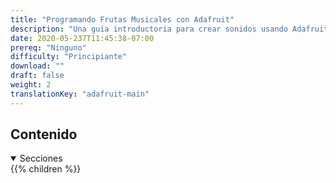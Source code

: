 ```yaml
---
title: "Programando Frutas Musicales con Adafruit"
description: "Una guía introductoria para crear sonidos usando Adafruit para aprender acerca del hardware"
date: 2020-05-237T11:45:38-07:00
prereq: "Ninguno"
difficulty: "Principiante"
download: ""
draft: false
weight: 2
translationKey: "adafruit-main"
---
```


## Contenido
<details open>
<summary>Secciones</summary>
{{% children %}}
</details>
